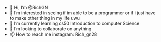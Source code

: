 - 👋 Hi, I’m @RichGN
- 👀 I’m interested in seeing if im able to be a programmer or if i just have to make other thing in my life uwu
- 🌱 I’m currently learning cs50 Introduction to computer Science
- 💞️ I’m looking to collaborate on anything
- 📫 How to reach me instagram: Rich_gn28

<!---
RichGN/RichGN is a ✨ special ✨ repository because its `README.md` (this file) appears on your GitHub profile.
You can click the Preview link to take a look at your changes.
--->
